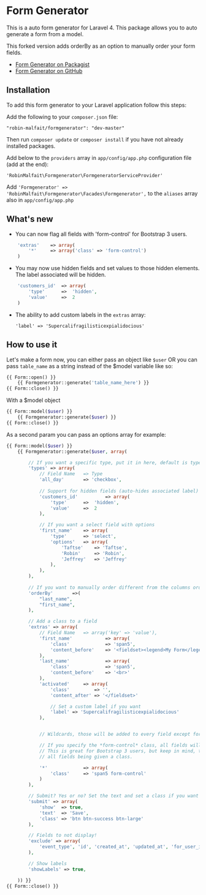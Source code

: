 # Form Generator
This is a auto form generator for Laravel 4. This package allows you to auto generate a form from a model.

This forked version adds orderBy as an option to manually order your form fields.

- [Form Generator on Packagist](https://packagist.org/packages/robin-malfait/formgenerator)
- [Form Generator on GitHub](https://github.com/RobinMalfait/Laravel-auto-form-generator)

## Installation
To add this form generator to your Laravel application follow this steps:

Add the following to your `composer.json` file:

	"robin-malfait/formgenerator": "dev-master"

Then run `composer update` or `composer install` if you have not already installed packages.

Add below to the `providers` array in `app/config/app.php` configuration file (add at the end):

	'RobinMalfait\Formgenerator\FormgeneratorServiceProvider'

Add `'Formgenerator' => 'RobinMalfait\Formgenerator\Facades\Formgenerator',` to the `aliases` array also in `app/config/app.php`

## What's new
* You can now flag all fields with 'form-control' for Bootstrap 3 users.
```php
	'extras'	=> array(
		'*'		=> array('class' => 'form-control')
	)
```

* You may now use hidden fields and set values to those hidden elements. The label associated will be hidden.
```php
	'customers_id'	=> array(
		'type'		=>	'hidden',
		'value'		=>	2
	)
```

* The ability to add custom labels in the `extras` array:

	```'label' => 'Supercalifragilisticexpialidocious'```

## How to use it
Let's make a form now, you can either pass an object like `$user` OR you can pass `table_name` as a string instead of the $model variable like so:

```php
{{ Form::open() }}
	{{ Formgenerator::generate('table_name_here') }}
{{ Form::close() }}
```


With a $model object
```php
{{ Form::model($user) }}
	{{ Formgenerator::generate($user) }}
{{ Form::close() }}
```

As a second param you can pass an options array for example:
```php
{{ Form::model($user) }}
	{{ Formgenerator::generate($user, array(

		// If you want a specific type, put it in here, default is type from the database
		'types' => array(
			// Field Name 	=> Type
			'all_day' 		=> 'checkbox',
			
			// Support for hidden fields (auto-hides associated label) and setting values!
			'customers_id'			=> array(
				'type'		=>	'hidden',
				'value'		=>	2
			),

			// If you want a select field with options
			'first_name'	=> array(
				'type'		=> 'select',
				'options'	=> array(
					'Taftse' 	=> 'Taftse',
					'Robin'		=> 'Robin',
					'Jeffrey'	=> 'Jeffrey'
				),
			),
		),
		
        // If you want to manually order different from the columns order in the database/model 
        'orderBy'       =>(
            "last_name",
            "first_name",
        ),

		// Add a class to a field
		'extras' => array(
			// Field Name   => array('key' => 'value'),
			'first_name' 			=> array(
				'class' 			=> 'span5',
				'content_before'	=> '<fieldset><legend>My Form</legend>'
			),
			'last_name'				=> array(
				'class' 			=> 'span5',
				'content_before'	=> '<br>'
			),
			'activated' 	=> array(
				'class' 		=> '',
				'content_after'	=> '</fieldset>'

				// Set a custom label if you want
				'label' => 'Supercalifragilisticexpialidocious'
			),


			// Wildcards, those will be added to every field except for the fields that are listed above.

			// If you specify the *form-control* class, all fields will have form-control applied their class list.
			// This is great for Bootstrap 3 users, but keep in mind, the above functionality will break due to
			// all fields being given a class.

			'*'				=> array(
				'class' 	=> 'span5 form-control'
			)
		),

		// Submit? Yes or no? Set the text and set a class if you want
		'submit' => array(
			'show' 	=> true,
			'text'  => 'Save',
			'class' => 'btn btn-success btn-large'
		),

		// Fields to not display!
		'exclude' => array(
			'event_type', 'id', 'created_at', 'updated_at', 'for_user_id'
		),

		// Show labels
		'showLabels' => true,

	)) }}
{{ Form::close() }}
```